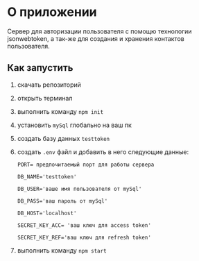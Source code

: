 # О приложении
Сервер для авторизации пользователя с помощю технологии jsonwebtoken, а так-же
для создания и хранения контактов пользователя. 

## Как запустить
1. скачать репозиторий
2. открыть терминал
3. выполнить команду `npm init`
4. установить `mySql` глобально на ваш пк
5. создать базу данных `testtoken` 
6. создать `.env` файл и добавить в него следующие данные:
   

    `PORT= предпочитаемый порт для работы сервера`
    
    `DB_NAME='testtoken'`

    `DB_USER='ваше имя пользователя от mySql'`

    `DB_PASS='ваш пароль от mySql'`

    `DB_HOST='localhost'`

    `SECRET_KEY_ACC= 'ваш ключ для access token'`

    `SECRET_KEY_REF='ваш ключ для refresh token'`


7. выполнить команду `npm start`

